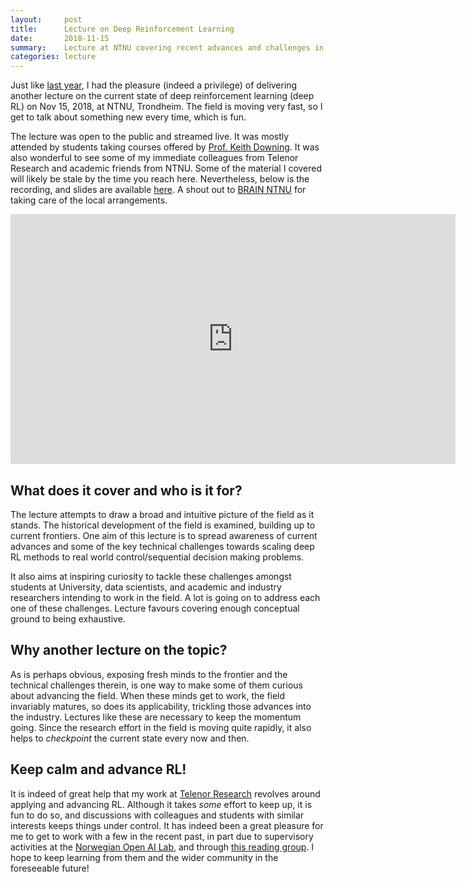 ```yaml
---
layout:     post
title:      Lecture on Deep Reinforcement Learning
date:       2018-11-15
summary:    Lecture at NTNU covering recent advances and challenges in deep reinforcement learning.
categories: lecture
---
```


Just like [last year](https://www.ntnu.edu/web/ailab/dl_tutorial), I had the pleasure (indeed a privilege) of delivering another lecture on the current state of deep reinforcement learning (deep RL) on Nov 15, 2018, at NTNU, Trondheim. The field is moving very fast, so I get to talk about something new every time, which is fun.

The lecture was open to the public and streamed live. It was mostly attended by students taking courses offered by [Prof. Keith Downing](https://www.ntnu.no/ansatte/keithd). It was also wonderful to see some of my immediate colleagues from Telenor Research and academic friends from NTNU. Some of the material I covered will likely be stale by the time you reach here. Nevertheless, below is the recording, and slides are available [here](https://drive.google.com/file/d/1mDaDiMiq1ZTiAsc6An7FeDNO8tWQYjcC/view). A shout out to [BRAIN NTNU](https://www.brainntnu.no/) for taking care of the local arrangements.

<div class="img_container">
<iframe width="712" height="400" src="https://www.youtube.com/embed/OTWGrugHRsU" frameborder="0" allow="accelerometer; autoplay; encrypted-media; gyroscope; picture-in-picture" allowfullscreen></iframe>
</div>

## What does it cover and who is it for?

The lecture attempts to draw a broad and intuitive picture of the field as it stands. The historical development of the field is examined, building up to current frontiers. One aim of this lecture is to spread awareness of current advances and some of the key technical challenges towards scaling deep RL methods to real world control/sequential decision making problems. 

It also aims at inspiring curiosity to tackle these challenges amongst students at University, data scientists, and academic and industry researchers intending to work in the field. A lot is going on to address each one of these challenges. Lecture favours covering enough conceptual ground to being exhaustive.

## Why another lecture on the topic?

As is perhaps obvious, exposing fresh minds to the frontier and the technical challenges therein, is one way to make some of them curious about advancing the field. When these minds get to work, the field invariably matures, so does its applicability, trickling those advances into the industry. Lectures like these are necessary to keep the momentum going. Since the research effort in the field is moving quite rapidly, it also helps to *checkpoint* the current state every now and then. 

## Keep calm and advance RL!

It is indeed of great help that my work at [Telenor Research](https://www.telenor.com/innovation/research/) revolves around applying and advancing RL. Although it takes *some* effort to keep up, it is fun to do so, and discussions with colleagues and students with similar interests keeps things under control. It has indeed been a great pleasure for me to get to work with a few in the recent past, in part due to supervisory activities at the [Norwegian Open AI Lab](https://www.ntnu.edu/web/ailab/), and through [this reading group](https://www.meetup.com/Reinforcement-Learning-Reading-Group/). I hope to keep learning from them and the wider community in the foreseeable future!

